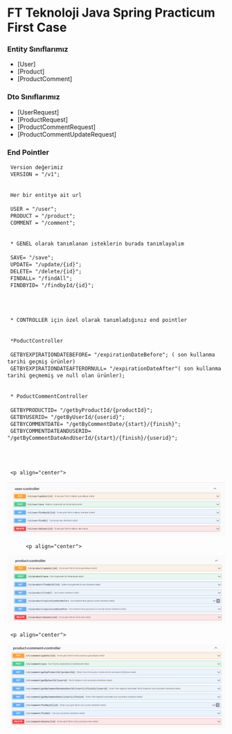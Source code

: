 # FT Teknoloji Java Spring Practicum First Case

### Entity Sınıflarımız



* [User]
* [Product]
* [ProductComment]

### Dto Sınıflarımız

* [UserRequest]
* [ProductRequest]
* [ProductCommentRequest]
* [ProductCommentUpdateRequest]



### End Pointler

     Version değerimiz
     VERSION = "/v1";


     Her bir entitye ait url  
     
     USER = "/user";
     PRODUCT = "/product";
     COMMENT = "/comment";

   
     * GENEL olarak tanımlanan isteklerin burada tanımlayalım
   
     SAVE= "/save";
     UPDATE= "/update/{id}";
     DELETE= "/delete/{id}";
     FINDALL= "/findAll";
     FINDBYID= "/findbyId/{id}";




     * CONTROLLER için özel olarak tanımladığınız end pointler
    

     *PoductController

     GETBYEXPIRATIONDATEBEFORE= "/expirationDateBefore"; ( son kullanma tarihi geçmiş ürünler)
     GETBYEXPIRATIONDATEAFTERORNULL= "/expirationDateAfter"( son kullanma tarihi geçmemiş ve null olan ürünler);

    
     * PoductCommentController
      
     GETBYPRODUCTID= "/getbyProductId/{productId}";
     GETBYUSERID= "/getByUserId/{userid}";
     GETBYCOMMENTDATE= "/getByCommentDate/{start}/{finish}";
     GETBYCOMMENTDATEANDUSERID= "/getByCommentDateAndUserId/{start}/{finish}/{userid}";
     
     
     
     
     <p align="center">
  <img  src="/usercontroller.png">
</p>

          <p align="center">
  <img  src="/productcontroller.png">
</p>

     <p align="center">
  <img  src="/productCommentcontroller.png">
</p>

